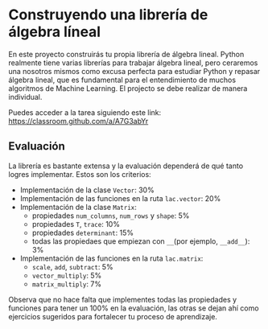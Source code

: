 # Construyendo una librería de álgebra líneal

En este proyecto construirás tu propia librería de álgebra lineal. Python realmente tiene varias librerías para trabajar álgebra lineal, pero ceraremos una nosotros mismos como excusa perfecta para estudiar Python y repasar álgebra lineal, que es fundamental para el entendimiento de muchos algoritmos de Machine Learning. El projecto se debe realizar de manera individual. 

Puedes acceder a la tarea siguiendo este link: https://classroom.github.com/a/A7G3abYr

## Evaluación

La librería es bastante extensa y la evaluación dependerá de qué tanto logres implementar. Estos son los criterios:

- Implementación de la clase `Vector`: 30%
- Implementación de las funciones en la ruta `lac.vector`: 20%
- Implementación de la clase `Matrix`: 
  - propiedades `num_columns`, `num_rows` y `shape`: 5%
  - propiedades `T`, `trace`: 10%
  - propiedades `determinant`: 15%
  - todas las propiedaes que empiezan con `__`(por ejemplo, `__add__`): 3%
- Implementación de las funciones en la ruta `lac.matrix`:
  - `scale`, `add`, `subtract`: 5%
  - `vector_multiply`: 5%
  - `matrix_multiply`: 7%

Observa que no hace falta que implementes todas las propiedades y funciones para tener un 100% en la evaluación, las otras se dejan ahí como ejercicios sugeridos para fortalecer tu proceso de aprendizaje.
